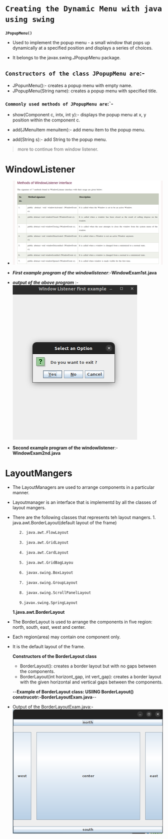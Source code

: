 # `Creating the Dynamic Menu with java using swing`

**`JPopupMenu()`**

- Used to implement the popup menu - a small window that pops up dynamically at a specified position and displays a series of choices.

* It belongs to the javax.swing.JPopupMenu package.

## `Constructors of the class JPopupMenu are`:-

- JPopunMenu():- creates a popup menu with empty name.
- JPopupMenu(String name): creates a popup menu with specified title.

### `Commonly used methods of JPopupMenu are`:`-

- show(Component c, intx, int y):- displays the popup menu at x, y position within the component c.

- add(JMenuItem menuitem):- add menu item to the popup menu.

- add(String s):- add String to the popup menu.

> more to continue from window listener.

#

# WindowListener

- ![CHEESE!](windowlistener.png)

* **_First example program of the windowlistener_**:-**WindowExam1st.java**

* **_output of the above program_** :-![CHEESE!](outputimg.png)

* **Second example program of the windowlistener**:-**WindowExam2nd.java**

# LayoutMangers

- The LayoutManagers are used to arrange components in a particular manner.

* Layoutmanager is an interface that is implementd by all the classes of layout mangers.
* There are the following classes that represents teh layout mangers. 1. java.awt.BorderLayout(default layout of the frame)

         2. java.awt.FlowLayout

         3. java.awt.GridLayout

         4. java.awt.CardLayout

         5. java.awt.GridBagLayou

         6. javax.swing.BoxLayout

         7. javax.swing.GroupLayout

         8. javax.swing.ScrollPanelLayout

         9.javax.swing.SpringLayout

  **1.java.awt.BorderLayout**

* The BorderLayout is used to arrange the components in five region: north, south, east, west and center.
* Each region(area) may contain one component only.
* It is the default layout of the frame.

  **Constructors of the BorderLayout class**

  - BorderLayout(): creates a border layout but with no gaps between the components.
  - BorderLayout(int horizont_gap, int vert_gap): creates a border layout with the given horizontal and vertical gaps between the components.

  --<b>Example of BorderLayout class: USIING BorderLayout() construcotr:-**BorderLayoutExam.java**</b>--

- Output of the BorderLayoutExam.java:- ![CHEESE!](mmg.png)
